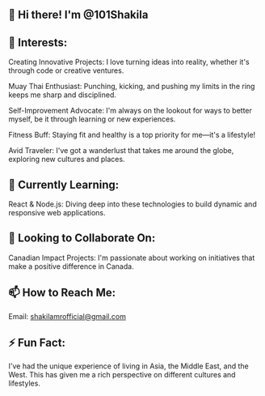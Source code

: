 👋 Hi there! I'm @101Shakila
-------------
👀 Interests:
-------------
Creating Innovative Projects: I love turning ideas into reality, whether it's through code or creative ventures.

Muay Thai Enthusiast: Punching, kicking, and pushing my limits in the ring keeps me sharp and disciplined.


Self-Improvement Advocate: I'm always on the lookout for ways to better myself, be it through learning or new experiences.


Fitness Buff: Staying fit and healthy is a top priority for me—it's a lifestyle!


Avid Traveler: I've got a wanderlust that takes me around the globe, exploring new cultures and places.


🌱 Currently Learning:
-------------
React & Node.js: Diving deep into these technologies to build dynamic and responsive web applications.

💞️ Looking to Collaborate On:
-------------
Canadian Impact Projects: I'm passionate about working on initiatives that make a positive difference in Canada.

📫 How to Reach Me:
-------------
Email: shakilamrofficial@gmail.com

⚡ Fun Fact:
-------------
I've had the unique experience of living in Asia, the Middle East, and the West. This has given me a rich perspective on different cultures and lifestyles.
